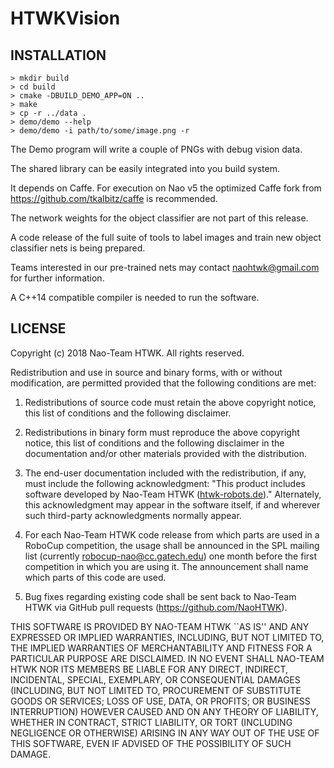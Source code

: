 # HTWKVision

## INSTALLATION

```
> mkdir build
> cd build
> cmake -DBUILD_DEMO_APP=ON ..
> make
> cp -r ../data .
> demo/demo --help
> demo/demo -i path/to/some/image.png -r
```

The Demo program will write a couple of PNGs with debug vision
data.

The shared library can be easily integrated into you build system.

It depends on Caffe. For execution on Nao v5 the optimized Caffe
fork from https://github.com/tkalbitz/caffe is recommended.

The network weights for the object classifier are not part of this
release.

A code release of the full suite of tools to label images and train
new object classifier nets is being prepared.

Teams interested in our pre-trained nets may contact
naohtwk@gmail.com for further information.

A C++14 compatible compiler is needed to run the software.

## LICENSE 

Copyright (c) 2018 Nao-Team HTWK.  All rights reserved.

Redistribution and use in source and binary forms, with or without 
modification, are permitted provided that the following conditions 
are met:

1. Redistributions of source code must retain the above copyright
   notice, this list of conditions and the following disclaimer.

2. Redistributions in binary form must reproduce the above 
   copyright notice, this list of conditions and the following 
   disclaimer in the documentation and/or other materials provided 
   with the distribution.

3. The end-user documentation included with the redistribution, if 
   any, must include the following acknowledgment:
   "This product includes software developed by Nao-Team HTWK
   ([htwk-robots.de](http://www.htwk-robots.de))."
   Alternately, this acknowledgment may appear in the software 
   itself, if and wherever such third-party acknowledgments 
   normally appear.

4. For each Nao-Team HTWK code release from which parts are used in
   a RoboCup competition, the usage shall be announced in the SPL 
   mailing list (currently robocup-nao@cc.gatech.edu) one month 
   before the first competition in which you are using it. The
   announcement shall name which parts of this code are used.

5. Bug fixes regarding existing code shall be sent back to
   Nao-Team HTWK via GitHub pull requests
   (https://github.com/NaoHTWK).

THIS SOFTWARE IS PROVIDED BY NAO-TEAM HTWK ``AS IS'' AND ANY
EXPRESSED OR IMPLIED WARRANTIES, INCLUDING, BUT NOT LIMITED TO, 
THE IMPLIED WARRANTIES OF MERCHANTABILITY AND FITNESS FOR A 
PARTICULAR PURPOSE ARE DISCLAIMED. IN NO EVENT SHALL 
NAO-TEAM HTWK NOR ITS MEMBERS BE LIABLE FOR ANY DIRECT, INDIRECT, 
INCIDENTAL, SPECIAL, EXEMPLARY, OR CONSEQUENTIAL DAMAGES 
(INCLUDING, BUT NOT LIMITED TO, PROCUREMENT OF SUBSTITUTE GOODS 
OR SERVICES; LOSS OF USE, DATA, OR PROFITS; OR BUSINESS 
INTERRUPTION) HOWEVER CAUSED AND ON ANY THEORY OF LIABILITY, 
WHETHER IN CONTRACT, STRICT LIABILITY, OR TORT (INCLUDING 
NEGLIGENCE OR OTHERWISE) ARISING IN ANY WAY OUT OF THE USE OF 
THIS SOFTWARE, EVEN IF ADVISED OF THE POSSIBILITY OF SUCH DAMAGE.

